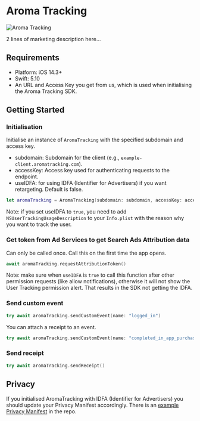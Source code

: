 # Aroma Tracking

![Aroma Tracking](/AromaTracking.png "Aroma Tracking")

2 lines of marketing description here...


## Requirements

- Platform: iOS 14.3+
- Swift: 5.10
- An URL and Access Key you get from us, which is used when initialising the Aroma Tracking SDK.


## Getting Started

### Initialisation

Initialise an instance of `AromaTracking` with the specified subdomain and access key.

- subdomain: Subdomain for the client (e.g., `example-client.aromatracking.com`).
- accessKey: Access key used for authenticating requests to the endpoint.
- useIDFA: for using IDFA (Identifier for Advertisers) if you want retargeting. Default is false.

```swift
let aromaTracking = AromaTracking(subdomain: subdomain, accessKey: accessKey, useIDFA: useIDFA)
```

Note: if you set useIDFA to `true`, you need to add `NSUserTrackingUsageDescription` to your `Info.plist` with the reason why you want to track the user.


### Get token from Ad Services to get Search Ads Attribution data

Can only be called once. Call this on the first time the app opens.

```swift
await aromaTracking.requestAttributionToken()
```

Note: make sure when `useIDFA` is `true` to call this function after other permission requests (like allow notifications), otherwise it will not show the User Tracking permission alert. That results in the SDK not getting the IDFA. 


### Send custom event

```swift
try await aromaTracking.sendCustomEvent(name: "logged_in")
```


You can attach a receipt to an event.
```swift
try await aromaTracking.sendCustomEvent(name: "completed_in_app_purchase", attachReceipt: true)
```


### Send receipt

```swift
try await aromaTracking.sendReceipt()
```




## Privacy

If you initialised AromaTracking with IDFA (Identifier for Advertisers) you should update your Privacy Manifest accordingly. There is an [example Privacy Manifest](/PrivacyInfo.xcprivacy) in the repo.

